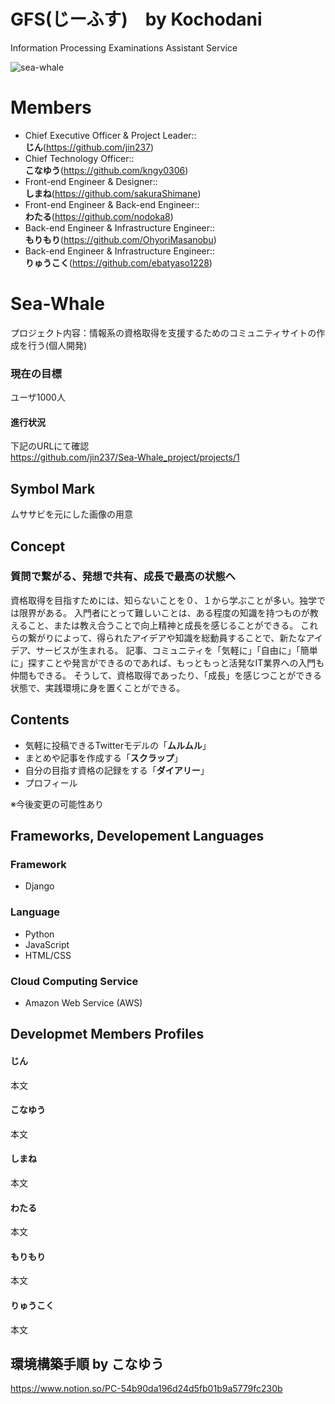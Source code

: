 # GFS(じーふす)　by Kochodani　
Information Processing Examinations Assistant Service

![sea-whale](https://user-images.githubusercontent.com/57553474/121203798-5b368b80-c8b1-11eb-9374-6b9c67e39991.jpeg)

# Members
- Chief Executive Officer & Project Leader::<br>__じん__(https://github.com/jin237)
- Chief Technology Officer::<br>__こなゆう__(https://github.com/kngy0306)
- Front-end Engineer & Designer::<br>__しまね__(https://github.com/sakuraShimane)
- Front-end Engineer & Back-end Engineer::<br>__わたる__(https://github.com/nodoka8)
- Back-end Engineer & Infrastructure Engineer::<br>__もりもり__(https://github.com/OhyoriMasanobu)
- Back-end Engineer & Infrastructure Engineer::<br>__りゅうこく__(https://github.com/ebatyaso1228)

# Sea-Whale
プロジェクト内容：情報系の資格取得を支援するためのコミュニティサイトの作成を行う(個人開発)

### 現在の目標
ユーザ1000人

#### 進行状況
下記のURLにて確認<br>
https://github.com/jin237/Sea-Whale_project/projects/1


## Symbol Mark
ムササビを元にした画像の用意


## Concept
### 質問で繋がる、発想で共有、成長で最高の状態へ
資格取得を目指すためには、知らないことを０、１から学ぶことが多い。独学では限界がある。
入門者にとって難しいことは、ある程度の知識を持つものが教えること、または教え合うことで向上精神と成長を感じることができる。
これらの繋がりによって、得られたアイデアや知識を総動員することで、新たなアイデア、サービスが生まれる。
記事、コミュニティを「気軽に」「自由に」「簡単に」探すことや発言ができるのであれば、もっともっと活発なIT業界への入門も仲間もできる。
そうして、資格取得であったり、「成長」を感じつことができる状態で、実践環境に身を置くことができる。


## Contents
- 気軽に投稿できるTwitterモデルの「__ムルムル__」
- まとめや記事を作成する「__スクラップ__」
- 自分の目指す資格の記録をする「__ダイアリー__」
- プロフィール

※今後変更の可能性あり

## Frameworks, Developement Languages
### Framework
- Django

### Language
- Python
- JavaScript
- HTML/CSS

### Cloud Computing Service
- Amazon Web Service (AWS)



## Developmet Members Profiles
#### じん
本文
#### こなゆう
本文
#### しまね
本文
#### わたる
本文
#### もりもり
本文
#### りゅうこく
本文

## 環境構築手順 by こなゆう
https://www.notion.so/PC-54b90da196d24d5fb01b9a5779fc230b  
